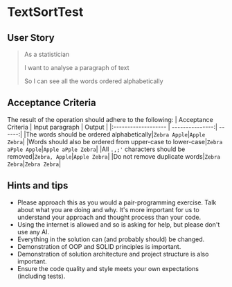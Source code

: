 # TextSortTest

## User Story
> As a statistician
> 
> I want to analyse a paragraph of text
> 
> So I can see all the words ordered alphabetically


## Acceptance Criteria
The result of the operation should adhere to the following:
| Acceptance Criteria | Input paragraph | Output |
|:------------------- | ---------------:| ------:|
|The words should be ordered alphabetically|`Zebra Apple`|`Apple Zebra`|
|Words should also be ordered from upper-case to lower-case|`Zebra aPple Apple`|`Apple aPple Zebra`|
|All `.,;'` characters should be removed|`Zebra, Apple`|`Apple Zebra`|
|Do not remove duplicate words|`Zebra Zebra`|`Zebra Zebra`|


## Hints and tips
* Please approach this as you would a pair-programming exercise. Talk about what you are doing and why. It's more important for us to understand your approach and thought process than your code.
* Using the internet is allowed and so is asking for help, but please don't use any AI.
* Everything in the solution can (and probably should) be changed.
* Demonstration of OOP and SOLID principles is important.
* Demonstration of solution architecture and project structure is also important.
* Ensure the code quality and style meets your own expectations (including tests).
